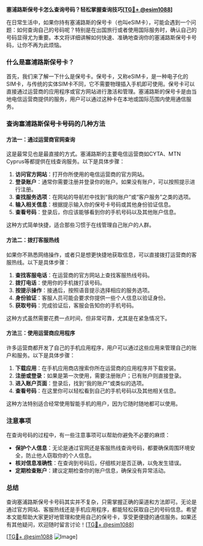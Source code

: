**塞浦路斯保号卡怎么查询号码？轻松掌握查询技巧[[TG💪+ @esim1088](https://t.me/s/esim1088)]**

在日常生活中，如果你持有塞浦路斯的保号卡（也叫eSIM卡），可能会遇到一个问题：如何查询自己的号码呢？特别是在出国旅行或者使用国际服务时，确认自己的号码显得尤为重要。本文将详细讲解如何快速、准确地查询你的塞浦路斯保号卡号码，让你不再为此烦恼。

### 什么是塞浦路斯保号卡？

首先，我们来了解一下什么是保号卡。保号卡，又称eSIM卡，是一种电子化的SIM卡，与传统的实体SIM卡不同，它不需要物理插入手机即可使用。保号卡可以直接通过运营商的应用程序或官方网站进行激活和管理。塞浦路斯的保号卡是由当地电信运营商提供的服务，用户可以通过这种卡在本地或国际范围内使用通信服务。

### 查询塞浦路斯保号卡号码的几种方法

#### 方法一：通过运营商官网查询

这是最常见也是最直接的方式。塞浦路斯的主要电信运营商如CYTA、MTN Cyprus等都提供在线查询服务。以下是具体步骤：

1. **访问官方网站**：打开你所使用的电信运营商的官方网站。
2. **登录账户**：通常你需要注册并登录你的账户。如果没有账户，可以按照提示进行注册。
3. **查找服务选项**：在网站的导航栏中找到“我的账户”或“客户服务”之类的选项。
4. **输入相关信息**：根据提示输入你的保号卡号码或其他身份验证信息。
5. **查看号码**：登录后，你应该能够看到你的手机号码以及其他账户信息。

这种方式简单快捷，适合那些习惯于在线管理自己账户的人群。

#### 方法二：拨打客服热线

如果你不熟悉网络操作，或者只是想更快捷地获取信息，可以直接拨打运营商的客服热线。以下是具体步骤：

1. **查找客服电话**：在运营商的官方网站上查找客服热线号码。
2. **拨打电话**：使用你的手机拨打该号码。
3. **按提示操作**：接通后，按照语音提示选择相应的服务选项。
4. **身份验证**：客服人员可能会要求你提供一些个人信息以验证身份。
5. **获取号码**：完成验证后，客服会告知你的手机号码。

这种方式虽然需要花费一点时间，但非常可靠，尤其是在紧急情况下。

#### 方法三：使用运营商应用程序

许多运营商都开发了自己的手机应用程序，用户可以通过这些应用来管理自己的账户和服务。以下是具体步骤：

1. **下载应用**：在手机应用商店搜索你所在运营商的应用程序并下载安装。
2. **注册或登录**：如果是第一次使用，需要注册账户；已有账户则直接登录。
3. **进入账户页面**：登录后，找到“我的账户”或类似的选项。
4. **查看号码**：在这里你可以轻松看到自己的手机号码以及其他相关信息。

这种方法特别适合经常使用智能手机的用户，因为它随时随地都可以使用。

### 注意事项

在查询号码的过程中，有一些注意事项可以帮助你避免不必要的麻烦：

- **保护个人信息**：无论是通过官网还是客服热线查询号码，都要确保周围环境安全，防止他人窃取你的个人信息。
- **核对信息准确性**：在查询到号码后，仔细核对是否正确，以免发生错误。
- **定期检查账户**：建议定期检查你的账户信息，确保没有异常活动。

### 总结

查询塞浦路斯保号卡号码其实并不复杂，只需掌握正确的渠道和方法即可。无论是通过官方网站、客服热线还是手机应用程序，都能轻松获取自己的号码信息。希望本文能帮助大家更好地管理和使用自己的保号卡，享受更便捷的通信服务。如果还有其他疑问，欢迎随时留言讨论！[[TG💪+ @esim1088](https://t.me/s/esim1088)]

[[TG💪+ @esim1088](https://t.me/s/esim1088) ![Image](https://i.postimg.cc/4NQfJmqS/Snipaste-2025-05-13-00-14-12.png)]
